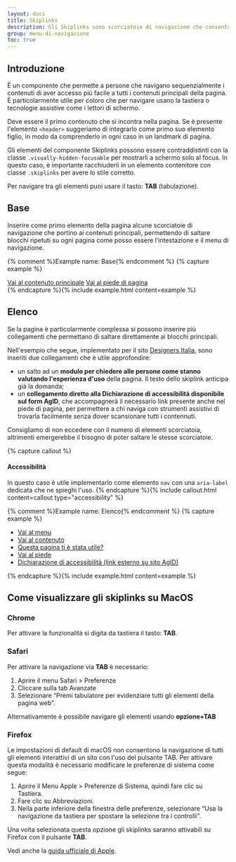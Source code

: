 ```yaml
---
layout: docs
title: Skiplinks
description: Gli Skiplinks sono scorciatoie di navigazione che consentono agli utenti di andare direttamente ai contenuti principali della pagina.
group: menu-di-navigazione
toc: true
---
```


## Introduzione 

È un componente che permette a persone che navigano sequenzialmente i contenuti di aver accesso più facile a tutti i contenuti principali della pagina. È particolarmente utile per coloro che per navigare usano la tastiera o tecnologie assistive come i lettori di schermo.

Deve essere il primo contenuto che si incontra nella pagina. Se è presente l'elemento `<header>` suggeriamo di integrarlo come primo suo elemento figlio, in modo da comprenderlo in ogni caso in un landmark di pagina. 

Gli elementi del componente Skiplinks possono essere contraddistinti con la classe `.visually-hidden-focusable` per mostrarli a schermo solo al focus. In questo caso, è importante racchiuderli in un elemento contenitore con classe `.skiplinks` per avere lo stile corretto.

Per navigare tra gli elementi puoi usare il tasto: **TAB** (tabulazione).

## Base 
Inserire come primo elemento della pagina alcune scorciatoie di navigazione che portino ai contenuti principali, permettendo di saltare blocchi ripetuti su ogni pagina come posso essere l'intestazione e il menu di navigazione. 

{% comment %}Example name: Base{% endcomment %}
{% capture example %}
<div class="skiplinks">
  <a class="visually-hidden-focusable" href="#main">Vai al contenuto principale</a>
  <a class="visually-hidden-focusable" href="#footer">Vai al piede di pagina</a>
</div>
{% endcapture %}{% include example.html content=example %}

## Elenco
Se la pagina è particolarmente complessa si possono inserire più collegamenti che permettano di saltare direttamente ai blocchi principali. 

Nell'esempio che segue, implementato per il sito [Designers Italia](https://designers.italia.it), sono inseriti due collegamenti che è utile approfondire: 

- un salto ad un **modulo per chiedere alle persone come stanno valutando l'esperienza d'uso** della pagina. Il testo dello skiplink anticipa già la domanda;
- un **collegamento diretto alla Dichiarazione di accessibilità disponibile sul form AgID**, che accompagnerà il necessario link presente anche nel piede di pagina, per permettere a chi naviga con strumenti assistivi di trovarla facilmente senza dover scansionare tutti i contennuti. 

Consigliamo di non eccedere con il numero di elementi scorciatoia, altrimenti emergerebbe il bisogno di poter saltare le stesse scorciatoie.  

{% capture callout %}
#### Accessibilità

In questo caso è utile implementarlo come elemento `nav` con una `aria-label` dedicata che ne spieghi l'uso. 
{% endcapture %}{% include callout.html content=callout type="accessibility" %}

{% comment %}Example name: Elenco{% endcomment %}
{% capture example %}
<nav class="skiplinks" aria-label="Scorciatoie di navigazione">
  <ul>
    <li class="visually-hidden-focusable"><a href="#menu">Vai al menu</a></li>
    <li class="visually-hidden-focusable" ><a href="#main">Vai al contenuto</a></li>
    <li class="visually-hidden-focusable" ><a href="#feedback">Questa pagina ti è stata utile?</a></li>
    <li class="visually-hidden-focusable" ><a href="#footer">Vai al piede</a></li>
    <li class="visually-hidden-focusable" ><a href="https://form.agid.gov.it/view/xyz">Dichiarazione di accessibilità (link esterno su sito AgID)</a></li>
  </ul>
</nav>
{% endcapture %}{% include example.html content=example %} 

## Come visualizzare gli skiplinks su MacOS

### Chrome

Per attivare la funzionalità si digita da tastiera il tasto: **TAB**.

### Safari

Per attivare la navigazione via **TAB** è necessario:

1. Aprire il menu Safari > Preferenze
2. Cliccare sulla tab Avanzate
3. Selezionare “Premi tabulatore per evidenziare tutti gli elementi della pagina web”.

Alternativamente è possibile navigare gli elementi usando **opzione+TAB**

### Firefox

Le impostazioni di default di macOS non consentono la navigazione di tutti gli elementi interattivi di un sito con l'uso del pulsante TAB.
Per attivare questa modalità è necessario modificare le preferenze di sistema come segue:

1. Aprire il Menu Apple > Preferenze di Sistema, quindi fare clic su Tastiera.
2. Fare clic su Abbreviazioni.
3. Nella parte inferiore della finestra delle preferenze, selezionare “Usa la navigazione da tastiera per spostare la selezione tra i controlli”.

Una volta selezionata questa opzione gli skiplinks saranno attivabili su Firefox con il pulsante **TAB**.

Vedi anche la [guida ufficiale di Apple](https://support.apple.com/it-it/HT204434).
